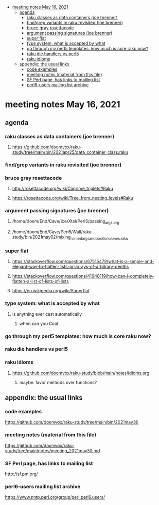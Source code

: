 - [meeting notes May 16, 2021](#orgf908a3f)
  - [agenda](#org2142953)
    - [raku classes as data containers (joe brenner)](#org6ae9d2f)
    - [find/grep variants in raku revisited (joe brenner)](#orgcb37eb3)
    - [bruce gray rosettacode](#org83776fd)
    - [argument passing signatures (joe brenner)](#org11fb2d5)
    - [super flat](#org6f3baa3)
    - [type system: what is accepted by what](#org3acf86b)
    - [go through my perl5 templates: how much is core raku now?](#org8035286)
    - [raku die handlers vs perl5](#orge61a033)
    - [raku idioms](#org4baeeba)
  - [appendix: the usual links](#orgcb839e7)
    - [code examples](#orgd4d356a)
    - [meeting notes (material from this file)](#org92a2657)
    - [SF Perl page, has links to mailing list](#orga77ac0c)
    - [perl6-users mailing list archive](#org0a66c46)


<a id="orgf908a3f"></a>

# meeting notes May 16, 2021


<a id="org2142953"></a>

## agenda


<a id="org6ae9d2f"></a>

### raku classes as data containers (joe brenner)

1.  <https://github.com/doomvox/raku-study/tree/main/bin/2021apr25/data_container_class.raku>


<a id="orgcb37eb3"></a>

### find/grep variants in raku revisited (joe brenner)


<a id="org83776fd"></a>

### bruce gray rosettacode

1.  <http://rosettacode.org/wiki/Coprime_triplets#Raku>

2.  <https://rosettacode.org/wiki/Tree_from_nesting_levels#Raku>


<a id="org11fb2d5"></a>

### argument passing signatures (joe brenner)

1.  /home/doom/End/Cave/Ice/Xtal/Perl6/passing<sub>args.org</sub>

2.  /home/doom/End/Cave/Perl6/Wall/raku-study/bin/2021may02/mixing<sub>named</sub><sub>args</sub><sub>and</sub><sub>positional</sub><sub>ones.raku</sub>


<a id="org6f3baa3"></a>

### super flat

1.  <https://stackoverflow.com/questions/67515479/what-is-a-simple-and-elegant-way-to-flatten-lists-or-arrays-of-arbitrary-depths>

2.  <https://stackoverflow.com/questions/41648119/how-can-i-completely-flatten-a-list-of-lists-of-lists>

3.  <https://en.wikipedia.org/wiki/Superflat>


<a id="org3acf86b"></a>

### type system: what is accepted by what

1.  is anything ever cast automatically

    1.  when can you Cool


<a id="org8035286"></a>

### go through my perl5 templates: how much is core raku now?


<a id="orge61a033"></a>

### raku die handlers vs perl5


<a id="org4baeeba"></a>

### raku idioms

1.  <https://github.com/doomvox/raku-study/blob/main/notes/idioms.org>

    1.  maybe: favor methods over functions?


<a id="orgcb839e7"></a>

## appendix: the usual links


<a id="orgd4d356a"></a>

### code examples

<https://github.com/doomvox/raku-study/tree/main/bin/2021may30>


<a id="org92a2657"></a>

### meeting notes (material from this file)

<https://github.com/doomvox/raku-study/tree/main/notes/meeting_2021may30.md>


<a id="orga77ac0c"></a>

### SF Perl page, has links to mailing list

<http://sf.pm.org/>


<a id="org0a66c46"></a>

### perl6-users mailing list archive

<https://www.nntp.perl.org/group/perl.perl6.users/>
